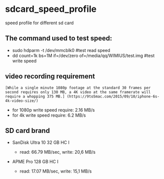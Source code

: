 # sdcard_speed_profile
speed profile for different sd card

## The command used to test speed:
  - sudo hdparm -t /dev/mmcblk0 #test read speed
  - dd count=1k bs=1M if=/dev/zero of=/media/qq/WIMIUS/test.img #test write speed

## video recording requirement
    [While a single minute 1080p footage at the standard 30 frames per second requires only 130 MB, a 4K video at the same framerate will require a whopping 375 MB.] (https://9to5mac.com/2015/09/10/iphone-6s-4k-video-size/)
  - for 1080p write speed require: 2.16 MB/s
  - for 4k write speed require: 6.2 MB/s

## SD card brand
  - SanDisk Ultra 10 32 GB HC I
    * read: 66.79 MB/sec, write:  20,6 MB/s
  
  - APME Pro 128 GB HC I
    * read: 17.07 MB/sec, write: 15,1 MB/s
